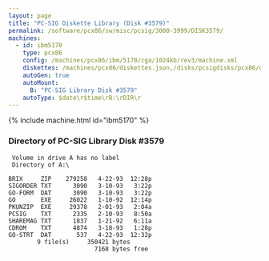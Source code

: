 ```yaml
---
layout: page
title: "PC-SIG Diskette Library (Disk #3579)"
permalink: /software/pcx86/sw/misc/pcsig/3000-3999/DISK3579/
machines:
  - id: ibm5170
    type: pcx86
    config: /machines/pcx86/ibm/5170/cga/1024kb/rev3/machine.xml
    diskettes: /machines/pcx86/diskettes.json,/disks/pcsigdisks/pcx86/diskettes.json
    autoGen: true
    autoMount:
      B: "PC-SIG Library Disk #3579"
    autoType: $date\r$time\rB:\rDIR\r
---
```


{% include machine.html id="ibm5170" %}

### Directory of PC-SIG Library Disk #3579

     Volume in drive A has no label
     Directory of A:\

    BRIX     ZIP    279258   4-22-93  12:28p
    SIGORDER TXT      3090   3-10-93   3:22p
    GO-FORM  DAT      3090   3-10-93   3:22p
    GO       EXE     26022   1-10-92  12:14p
    PKUNZIP  EXE     29378   2-01-93   2:04a
    PCSIG    TXT      2335   2-10-93   8:50a
    SHAREMAG TXT      1837   1-21-92   6:11a
    CDROM    TXT      4874   3-18-93   1:28p
    GO-STRT  DAT       537   4-22-93  12:32p
            9 file(s)     350421 bytes
                            7168 bytes free
